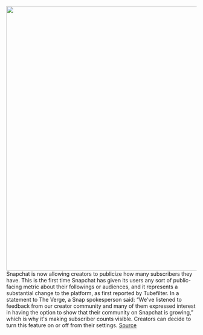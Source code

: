 <img src='https://cdn.vox-cdn.com/thumbor/JkXG6IcKQ6a_8JINCj2svpzHN48=/0x0:1125x750/1200x800/filters:focal(319x216:499x396)/cdn.vox-cdn.com/uploads/chorus_image/image/67732101/snapcount.0.jpg' width='700px' /><br/>
Snapchat is now allowing creators to publicize how many subscribers they have. This is the first time Snapchat has given its users any sort of public-facing metric about their followings or audiences, and it represents a substantial change to the platform, as first reported by Tubefilter. In a statement to The Verge, a Snap spokesperson said: “We've listened to feedback from our creator community and many of them expressed interest in having the option to show that their community on Snapchat is growing,” which is why it's making subscriber counts visible. Creators can decide to turn this feature on or off from their settings.
<a href='https://www.theverge.com/2020/11/3/21547776/snapchat-creator-follower-counts-settings-profile'> Source <a/>